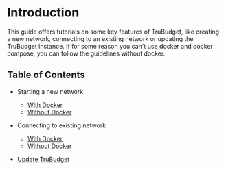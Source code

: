 # Introduction

This guide offers tutorials on some key features of TruBudget, like creating a new network, connecting to an existing network or updating the TruBudget instance. If for some reason you can't use docker and docker compose, you can follow the guidelines without docker.

## Table of Contents

- Starting a new network

  - [With Docker](./create-new-network/create-new-docker-compose)
  - [Without Docker](./create-new-network/bare-metal)

- Connecting to existing network

  - [With Docker](./connect-to-existing-node/connect-docker-compose)
  - [Without Docker](./connect-to-existing-node/bare-metal)

- [Update TruBudget](./../update-trubudget)
